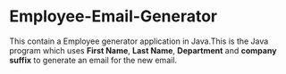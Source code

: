# Employee-Email-Generator
This contain a Employee generator application in Java.This is the Java program which uses **First Name**, **Last Name**, **Department** and **company suffix** to generate an email for the new email.
